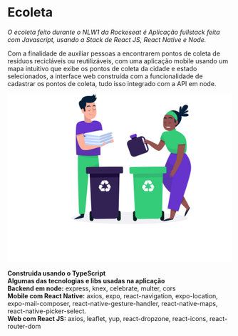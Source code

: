 # Ecoleta

*O ecoleta feito durante o NLW1 da Rockeseat é Aplicação fullstack feita com Javascript, usando a Stack de React JS,  React Native e Node.* 

Com a finalidade de auxiliar pessoas a encontrarem pontos de coleta de resíduos recicláveis ou reutilizáveis, com uma aplicação mobile usando um mapa intuitivo que exibe os pontos de coleta da cidade e estado selecionados, a interface web construída com a funcionalidade de cadastrar os pontos de coleta, tudo isso integrado com a API em node.


<img src="/web/src/assets/home-background.svg"/>

**Construida usando o TypeScript** <br/>
**Algumas das tecnologias e libs usadas na aplicação** <br/>
**Backend em node:** express, knex, celebrate, multer, cors <br/>
**Mobile com React Native:** axios, expo, react-navigation, expo-location, expo-mail-composer, react-native-gesture-handler, react-native-maps, react-native-picker-select. <br/>
**Web com React JS:** axios, leaflet, yup, react-dropzone, react-icons, react-router-dom <br/>

